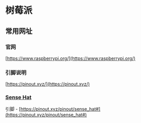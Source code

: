 # 树莓派

## 常用网址

### 官网

[https://www.raspberrypi.org/](https://www.raspberrypi.org/)

### 引脚说明

[https://pinout.xyz/](https://pinout.xyz/)

### [Sense Hat](./SenseHat.md)

引脚 - [https://pinout.xyz/pinout/sense_hat#](https://pinout.xyz/pinout/sense_hat#)
